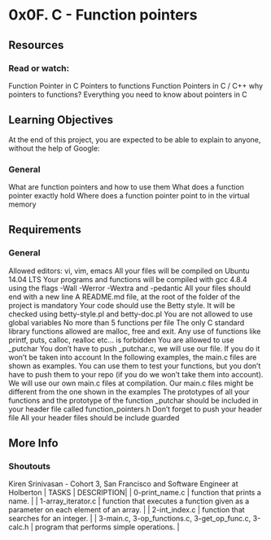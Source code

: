 # 0x0F. C - Function pointers

## Resources

### Read or watch:

Function Pointer in C
Pointers to functions
Function Pointers in C / C++
why pointers to functions?
Everything you need to know about pointers in C

## Learning Objectives

At the end of this project, you are expected to be able to explain to anyone, without the help of Google:

### General

What are function pointers and how to use them
What does a function pointer exactly hold
Where does a function pointer point to in the virtual memory

## Requirements

### General

Allowed editors: vi, vim, emacs
All your files will be compiled on Ubuntu 14.04 LTS
Your programs and functions will be compiled with gcc 4.8.4 using the flags -Wall -Werror -Wextra and -pedantic
All your files should end with a new line
A README.md file, at the root of the folder of the project is mandatory
Your code should use the Betty style. It will be checked using betty-style.pl and betty-doc.pl
You are not allowed to use global variables
No more than 5 functions per file
The only C standard library functions allowed are malloc, free and exit. Any use of functions like printf, puts, calloc, realloc etc… is forbidden
You are allowed to use _putchar
You don’t have to push _putchar.c, we will use our file. If you do it won’t be taken into account
In the following examples, the main.c files are shown as examples. You can use them to test your functions, but you don’t have to push them to your repo (if you do we won’t take them into account). We will use our own main.c files at compilation. Our main.c files might be different from the one shown in the examples
The prototypes of all your functions and the prototype of the function _putchar should be included in your header file called function_pointers.h
Don’t forget to push your header file
All your header files should be include guarded

## More Info

### Shoutouts

Kiren Srinivasan - Cohort 3, San Francisco and Software Engineer at Holberton
| TASKS | DESCRIPTION|
| 0-print_name.c | function that prints a name. |
| 1-array_iterator.c | function that executes a function given as a parameter on each element of an array. |
| 2-int_index.c | function that searches for an integer. |
| 3-main.c, 3-op_functions.c, 3-get_op_func.c, 3-calc.h | program that performs simple operations. |
